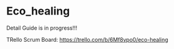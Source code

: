 # Eco_healing

Detail Guide is in progress!!!

TRello Scrum Board: https://trello.com/b/6Mf8vpo0/eco-healing
